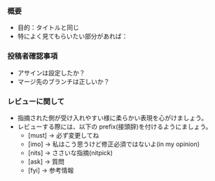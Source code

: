 <!-- I want to review in Japanese. -->

### 概要

- 目的：タイトルと同じ
- 特によく見てもらいたい部分があれば：

### 投稿者確認事項

- アサインは設定したか？
- マージ先のブランチは正しいか？

### レビューに関して

<!-- for GitHub Copilot review rule -->

- 指摘された側が受け入れやすい様に柔らかい表現を心がけましょう。
- レビューする際には、以下の prefix(接頭辞)を付けるようにましょう。
  <!-- 最新のC#の書き方でレビューしてください。 -->
  <!-- C#書き方についてのコメントする時は基準としたC#バージョンを記述してください。 -->
  <!-- 各言語の一般的な命名規則と比較してください。 -->
  - [must] → 必ず変更してね
  - [imo] → 私はこう思うけど修正必須ではないよ(in my opinion)
  - [nits] → ささいな指摘(nitpick)
  - [ask] → 質問
  - [fyi] → 参考情報

<!-- for GitHub Copilot review rule-->

<!-- I want to review in Japanese. -->
